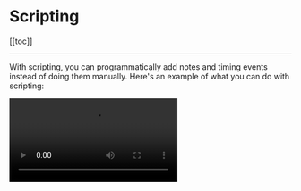 # Scripting

[[toc]]

---

With scripting, you can programmatically add notes and timing events instead of doing them manually.
Here's an example of what you can do with scripting:

<video controls="controls" src="./assets/scripting/scripting-demo.mp4"/>

## Examples

When scripting, you can paste your script into the javascript console. Here are some examples to get you started.

### Adding new notes

This script creates 16 new notes in a 1234 pattern.
```ts
const chart = app.chartManager.loadedChart
const newNotes = []

for (let i = 0; i < 16; i++) {
  newNotes.push({
    type: "Tap",
    beat: i,
    col: i % 4
  })
}

chart.addNotes(newNotes)
```

### Repeating a section

This script grabs the notes in the first 4 beats and copies them 4 beats later.

```ts
const chart = app.chartManager.loadedChart

const newNotes = chart.notedata
                  .filter(note => note.beat < 4) // only select notes that are in the first 4 beats
                  .map(note => {
                    return {
                      ...note,
                      beat: note.beat + 4 // shift each note by 4 beats
                    }
                  })

chart.addNotes(newNotes)
```

### Stutter gimmicks

Using **BPMS** and **STOPS**

Note that this method may cause desync issues since STOPS are limited to 1ms intervals.

```ts
function stutterStops(beat, length, factor = 2) {
  const chart = app.chartManager.loadedChart
  const td = chart.timingData

  // Grab the current bpm
  const bpm = td.getEventAtBeat("BPMS", beat).value
  const newBPM = bpm * factor

  // Grab all notes in the area
  const notes = chart.notedata.filter(note => note.beat >= beat && note.beat < beat + length)

  // Convert notes to rows (in case there are jumps)
  const rows = new Set(notes.map(note => note.beat))
  const uniqueBeats = [...rows.values()].sort((a, b) => a - b)

  const events = []

  events.push({ // add the new bpm
    type: "BPMS",
    value: newBPM,
    beat: beat
  })

  events.push({ // revert back to old bpm
    type: "BPMS",
    value: bpm,
    beat: notes.at(-1).beat
  })

  for (let i = 0; i < uniqueBeats.length - 1; i++) {
    const beatsToNextNote = uniqueBeats[i+1] - uniqueBeats[i]
    const timeToNextNote = beatsToNextNote * 60 / bpm
    const travelTime = beatsToNextNote * 60 / newBPM // find the amount of time elapsed when moving normally
    const stopLength = timeToNextNote - travelTime
    events.push({ // add the new stop
      type: "STOPS",
      value: stopLength,
      beat: uniqueBeats[i],
    })
  }
  td.insert(events)
}

```
<video controls="controls" src="./assets/scripting/stutter-stops.mp4"/>

Using **SCROLLS**

This does not introduce any timing issues.
Note that this method will only work in SM5 variants of the game.

```ts
function stutterScrolls(beat, length, factor = 2) {
  const chart = app.chartManager.loadedChart
  const td = chart.timingData

  // Grab all notes in the area
  const notes = chart.notedata.filter(note => note.beat >= beat && note.beat < beat + length)

  // Convert notes to rows (in case there are jumps)
  const rows = new Set(notes.map(note => note.beat))
  const uniqueBeats = [...rows.values()].sort((a, b) => a - b)

  const events = []

  for (let i = 0; i < uniqueBeats.length - 1; i++) {
    const beatsToNextNote = uniqueBeats[i+1] - uniqueBeats[i]
    events.push({ // stop
      type: "SCROLLS",
      value: 0,
      beat: uniqueBeats[i],
    })

    events.push({ // go fast
      type: "SCROLLS",
      value: factor,
      beat: uniqueBeats[i] + (1 - 1 / factor) * beatsToNextNote,
    })
  }

  events.push({  // Revert to normal
    type: "SCROLLS",
    value: 1,
    beat: uniqueBeats.at(-1),
  })

  td.insert(events)
}

```
<video controls="controls" src="./assets/scripting/stutter-scrolls.mp4"/>



## Notedata Objects

Partial notedata objects contain only the important properties of each note, like note type and beat.
You will most likely be working with Partial objects instead of normal ones.

```ts
type PartialNotedata = PartialNotedataEntry[]

type NoteType = "Tap" | "Hold" | "Roll" | "Mine" | "Lift" | "Fake"

interface PartialTapNotedataEntry {
  beat: number
  col: number // note that colums are 0-indexed in SMEditor
  type: NoteType
  notemods?: string // unsupported for now
  keysounds?: string // unsupported for now
}

interface PartialHoldNotedataEntry extends PartialTapNotedataEntry {
  hold: number
}

type PartialNotedataEntry =
  | PartialTapNotedataEntry
  | PartialHoldNotedataEntry
```
---
Normal notedata objects have extra computed properties for caching purposes, such as the second and quantization.

```ts
type Notedata = NotedataEntry[]
interface ExtraNotedata {
  warped: boolean
  fake: boolean
  second: number
  quant: number
  gameplay?: { // object for working with play mode
    hideNote: boolean
    hasHit: boolean
  }
  parity?: string // object for working with Parity Generation
}

type TapNotedataEntry = PartialTapNotedataEntry & ExtraNotedata
type HoldNotedataEntry = PartialHoldNotedataEntry &
  ExtraNotedata & {
    gameplay?: {
      lastHoldActivation: number
      droppedHoldBeat: number
    }
  }
type NotedataEntry = TapNotedataEntry | HoldNotedataEntry
```

## Simfile

This object can be accessed through `app.chartManager.loadedSM`.

### Types
```ts
type SimfileProperty = "TITLE" | "SUBTITLE" | "ARTIST" | "TITLETRANSLIT" | "SUBTITLETRANSLIT" | "ARTISTTRANSLIT" |
                       "GENRE" | "CREDIT" | "ORIGIN" | "BACKGROUND" | "BANNER" | "MUSIC" | "CDTITLE" | "JACKET" |
                       "DISCIMAGE" | "CDIMAGE" | "PREVIEW" | "LYRICSPATH" | "SAMPLESTART" | "SAMPLELENGTH" |
                       "SELECTABLE"
class Simfile {
  charts: Record<string, Chart[]> // A Record from gameType IDs to lists of charts
  other_properties: { [key: string]: string } // any other properties that could not be parsed
  properties: { [key in SimfileProperty]?: string } // map of all valid properties that were parsed
  timingData: SimfileTimingData // timing data specific to the simfile

  unloadedCharts: (string | { [key: string]: string })[] = // any charts that could not be loaded (unsupported game types)
}
```

### Methods

```ts
addChart(chart: Chart): void
```
Adds a new chart to the simfile.

---

```ts
removeChart(chart: Chart): boolean
```
Removes a chart from the simfile. Returns true if the operation succeeded.

## Chart

This object can be accessed through `app.chartManager.loadedChart`.

### Types

```ts
interface Chart {
  gameType: GameType // the game type associated with this chart

  description: string // DESCRIPTION
  difficulty: "Beginner" | "Easy" | "Medium" | "Hard" | "Challenge" | "Edit" // DIFFICULTY
  meter: number // METER
  meterF: number // METERF
  radarValues: string // RADARVALUES
  chartName: string // CHARTNAME
  chartStyle: string // CHARTSTYLE
  credit: string // CREDIT
  music?: string // chart-specific audio file. leave blank for the simfile audio file

  timingData: ChartTimingData // timing data specific to the chart
  sm: Simfile // the simfile this chart belongs to

  other_properties: { [key: string]: string } // any other properties that could not be parsed

  notedata: Notedata // the notedata of this chart
}
```

### Methods

```ts
addNote(note: PartialNotedataEntry, callListeners = true): NotedataEntry
```
Adds a note to the current chart. Returns the computed note. If callListeners is
off, will not trigger any post editing effects, such as computing note count stats.

---

```ts
addNotes(notes: PartialNotedataEntry[], callListeners = true): NotedataEntry[]
```
Adds notes to the current chart. Returns all the computed notes. If callListeners is
off, will not trigger any post editing effects, such as computing note count stats.

---

```ts
removeNote(note: PartialNotedataEntry, callListeners = true): NotedataEntry | undefined
```
Removes a note in the current notedata. Returns the computed removed note
if it exists. If callListeners is
off, will not trigger any post editing effects, such as computing note count stats.

---

```ts
removeNotes(notes: PartialNotedataEntry[], callListeners = true): NotedataEntry[]
```
Removes notes in the current notedata. Returns all computed removed note
if they exist. If callListeners is
off, will not trigger any post editing effects, such as computing note count stats.

---

```ts
setNotedata(notedata: Notedata): void
```
Replaces the current notedata with a new one.

---

```ts
modifyNote(note: PartialNotedataEntry, properties: Partial<NotedataEntry>, callListeners = true): NotedataEntry
```
Modifies a note by replacing its properties with a new set of properties. If callListeners is
off, will not trigger any post editing effects, such as computing note count stats.

---

```ts
computeNote(note: PartialNotedataEntry): NotedataEntry
```
Computes the second and quantization of the note, as well as if the note is
warped or faked.

## TimingData

There are two types of TimingData which represent data
specific to a certain object: `SimfileTimingData` and `ChartTimingData`. `SimfileTimingData`
stores simfile-specific timing data, while `ChartTimingData` stores chart-specific timing data.

A timing column represents a list of timing events with the same type. When finding timing columns
to use, the game will first search for timing columns in `ChartTimingData`. If there is no
column present, it will fallback to the `SimfileTimingData`.

You will most likely be operating on the `ChartTimingData`.

Modifying timing columns will default to the simfile-specific one, unless there is already a chart-specific
column present or if the events added are specific marked as chart-specific.

---

There are two main types of timing events: **continuing** and **instant** events.
**Continuing** events persist until another timing event occurs, such as
BPMS, SCROLLS, and SPEEDS.
**Instant** events do not persist after the event has occured, such as
STOPS and WARPS.

### Types

```ts
type TimingEventType = "BPMS" | "STOPS" | "WARPS" | "DELAYS" | "LABELS" |
                              "SPEEDS" | "SCROLLS" | "TICKCOUNTS" | "TIMESIGNATURES" |
                              "COMBOS" | "FAKES" | "ATTACKS" | "BGCHANGES" | "FGCHANGES"
type TimingType = "OFFSET" | TimingEventType

// Timing event types

interface BPMTimingEvent {
  type: "BPMS"
  beat: number
  value: number
}
interface StopTimingEvent {
  type: "STOPS"
  beat: number
  value: number
}
interface WarpTimingEvent {
  type: "WARPS"
  beat: number
  value: number
}
interface DelayTimingEvent {
  type: "DELAYS"
  beat: number
  value: number
}
interface ScrollTimingEvent {
  type: "SCROLLS"
  beat: number
  value: number
}
interface TickCountTimingEvent {
  type: "TICKCOUNTS"
  beat: number
  value: number
}
interface FakeTimingEvent {
  type: "FAKES"
  beat: number
  value: number
}
interface LabelTimingEvent {
  type: "LABELS"
  beat: number
  value: string
}
interface SpeedTimingEvent {
  type: "SPEEDS"
  beat: number
  value: number
  delay: number
  unit: "B" | "T"
}
interface TimeSignatureTimingEvent {
  type: "TIMESIGNATURES"
  beat: number
  upper: number
  lower: number
}
interface ComboTimingEvent {
  type: "COMBOS"
  beat: number
  hitMult: number
  missMult: number
}
interface AttackTimingEvent {
  type: "ATTACKS"
  second: number
  endType: "LEN" | "END"
  value: number
  mods: string
}
interface BGChangeTimingEvent {
  type: "BGCHANGES"
  beat: number
  file: string
  updateRate: number
  crossFade: boolean
  stretchRewind: boolean
  stretchNoLoop: boolean
  effect: string
  file2: string
  transition: string
  color1: string
  color2: string
}
interface FGChangeTimingEvent {
  type: "FGCHANGES"
  beat: number
  file: string
  updateRate: number
  crossFade: boolean
  stretchRewind: boolean
  stretchNoLoop: boolean
  effect: string
  file2: string
  transition: string
  color1: string
  color2: string
}

type TimingEvent =
  | BPMTimingEvent
  | StopTimingEvent
  | WarpTimingEvent
  | DelayTimingEvent
  | ScrollTimingEvent
  | TickCountTimingEvent
  | FakeTimingEvent
  | LabelTimingEvent
  | SpeedTimingEvent
  | TimeSignatureTimingEvent
  | ComboTimingEvent
  | AttackTimingEvent
  | BGChangeTimingEvent
  | FGChangeTimingEvent

// Cached timing events have extra properties that are calculated.

export type Cached<T extends TimingEvent> = T & {
  beat: number
  second: number
  isChartTiming: boolean
}

interface TimingColumn<Event extends TimingEvent> {
  type: TimingEventType
  events: Cached<Event>[]
}
```

### TimingData Methods

```ts
getTimingData(types?: TimingEventType[]): Cached<TimingEvent>[]
```

Returns all events with the given type names. If no types are given, returns all timing events.

---

```ts
getEventAtBeat(
  type: TimingEventType,
  beat: number,
  useDefault = true
): Cached<TimingEvent> | undefined
```

Returns the timing event with the given type at a given beat. For continuing events, returns the
event that is active at the specified beat. If there are no events, returns a default event if useDefault
is enabled.

For instant events, only returns an event if there is an event on the exact beat specified.

---

```ts
setOffset(offset: number): void
```

Sets the offset for this timing data. When used on a `ChartTimingData`, sets the chart-specific offset.

---

```ts
getBeatFromSeconds(seconds: number): number
```

Returns the beat corresponding to the given second.

---

```ts
getSecondsFromBeat(
    beat: number,
    option?: "noclamp" | "before" | "after" | ""
): number
```

Returns the second corresponding to the given beat.
Options:
- noclamp: allow negative bpms to count backwards in time
- before: get the second before STOPS/DELAYS
- after: get the second after STOPS/DELAYS

---

```ts
isBeatWarped(beat: number): boolean
```
Returns true if the beat given is in a warped section.

---

```ts
isBeatFaked(beat: number): boolean
```
Returns true if the beat given is in a faked section.

---

```ts
getMeasure(beat: number): number
```
Returns the measure number at the given beat.

---

```ts
getDivisionLength(beat: number): number
```
Returns the division length at the given beat. In x/**4**, the division length is 1, while in x/**8**, it is 0.5.

---

```ts
getMeasureLength(beat: number): number
```
Returns the length of a measure at the given beat.

---

```ts
getBeatOfMeasure(measure: number): number
```
Returns the beat number of the current measure. For example, if the time signature was 4/4, beat 5 would return 1,
since it is the second beat (0-indexed) of measure 1.

---

```ts
getBeatFromMeasure(measure: number): number
```
Returns the beat at the given measure number.

---

```ts
getDivisionOfMeasure(measure: number): number
```
Returns the division number of the current measure. For example, if the time signature was 6/8, beat 1 would return 2,
since it is the third division (0-indexed) of measure 0 (beat 0, beat 0.5, beat 1).

---

```ts
getEffectiveBeat(beat: number): number
```
Returns the effective beat at the given beat. The effective beat is what is used when calculating **SCROLLS**.

---

```ts
getBeatFromEffectiveBeat(effBeat: number): number
```
Returns the beat at the given effective beat. This method may not work when dealing with negative **SCROLLS**
since there can be two beats with the same effective beat.

---

```ts
getSpeedMult(beat: number, seconds: number): number
```
Returns the speed multiplier at the given beat and second. The speed multiplier is affected by **SPEEDS**.

---

```ts
reloadCache(types: TimingType[] = []): number
```
Reloads all caches in the timing data object. When specified, only refreshes caches relating to the given
types.

You may want to use this method if you are editing the timing columns directly without using
the given insert/delete methods.

### ChartTimingData Methods

```ts
getColumn(type: TimingEventType): TimingColumn
```

Returns the timing column with the given type. If there is no chart-specific timing column, will return the
simfile-specific timing column instead.

---

```ts
insert(events: TimingEvent[]): void
```

Inserts the given timing events into the timing data. If an event has `isChartTiming` set to true, it will be
added to the corresponding chart-specific timing column and the column will be used.

---

```ts
modify(events: [TimingEvent, TimingEvent][]): void
```

For each pair of events, replaces the first timing event with the second one.

---

```ts
delete(events: TimingEvent[]): void
```

Deletes the given timing events.

---

```ts
getOffset(): number
```

Returns the chart offset, if there is one. Otherwise, returns the simfile offset.

---

```ts
usesChartTiming(): boolean
```

Returns true if chart-specific timing data is present.

---

```ts
hasChartOffset(): boolean
```

Returns true if chart-specific offset is used.

---

```ts
isPropertyChartSpecific(type: TimingEventType): boolean
```

Returns true if the timing column with the given type is chart-specific.

### SimfileTimingData Methods

```ts
getColumn(type: TimingEventType): TimingColumn
```

Returns the timing column with the given type.

---

```ts
insert(events: TimingEvent[]): void
```

Inserts the given timing events into the timing data.

---

```ts
modify(events: [TimingEvent, TimingEvent][]): void
```

For each pair of events, replaces the first timing event with the second one.

---

```ts
delete(events: TimingEvent[]): void
```

Deletes the given timing events.

---

```ts
getOffset(): number
```

Returns the simfile offset.
